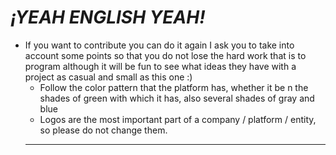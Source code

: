 # *¡YEAH ENGLISH YEAH!*
- If you want to contribute you can do it again I ask you to take into account some points so that you do not lose the hard work that is to program although it will be fun to see what ideas they have with a project as casual and small as this one :)
  * Follow the color pattern that the platform has, whether it be n the shades of green with which it has, also several shades of gray and blue
  * Logos are the most important part of a company / platform / entity, so please do not change them.
  ---
